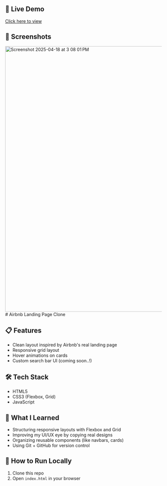 

## 🚀 Live Demo
[Click here to view](https://vrajchariot.github.io/Airbnb/)

## 📸 Screenshots
<img width="855" alt="Screenshot 2025-04-18 at 3 08 01 PM" src="https://github.com/user-attachments/assets/68227b36-34c0-4b81-b2df-4de7fe925d54" /># Airbnb Landing Page Clone


## 📋 Features
- Clean layout inspired by Airbnb's real landing page
- Responsive grid layout
- Hover animations on cards
- Custom search bar UI (coming soon..!)

## 🛠 Tech Stack
- HTML5
- CSS3 (Flexbox, Grid)
- JavaScript

## 🤯 What I Learned
- Structuring responsive layouts with Flexbox and Grid
- Improving my UI/UX eye by copying real designs
- Organizing reusable components (like navbars, cards)
- Using Git + GitHub for version control

## 📁 How to Run Locally
1. Clone this repo
2. Open `index.html` in your browser
